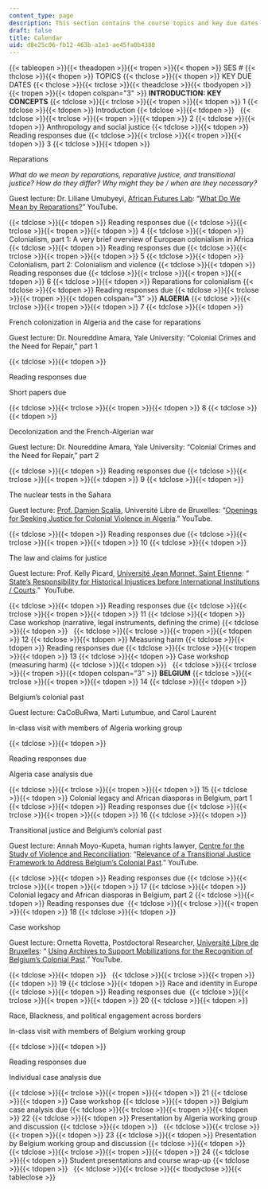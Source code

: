 ```yaml
---
content_type: page
description: This section contains the course topics and key due dates
draft: false
title: Calendar
uid: d8e25c06-fb12-463b-a1e3-ae45fa0b4380
---
```

{{< tableopen >}}{{< theadopen >}}{{< tropen >}}{{< thopen >}}
SES #
{{< thclose >}}{{< thopen >}}
TOPICS
{{< thclose >}}{{< thopen >}}
KEY DUE DATES
{{< thclose >}}{{< trclose >}}{{< theadclose >}}{{< tbodyopen >}}{{< tropen >}}{{< tdopen colspan="3" >}}
**INTRODUCTION: KEY CONCEPTS**
{{< tdclose >}}{{< trclose >}}{{< tropen >}}{{< tdopen >}}
1
{{< tdclose >}}{{< tdopen >}}
Introduction
{{< tdclose >}}{{< tdopen >}}
 
{{< tdclose >}}{{< trclose >}}{{< tropen >}}{{< tdopen >}}
2
{{< tdclose >}}{{< tdopen >}}
Anthropology and social justice
{{< tdclose >}}{{< tdopen >}}
Reading responses due
{{< tdclose >}}{{< trclose >}}{{< tropen >}}{{< tdopen >}}
3
{{< tdclose >}}{{< tdopen >}}

Reparations

*What do we mean by reparations, reparative justice, and transitional justice? How do they differ? Why might they be / when are they necessary?*

Guest lecture: Dr. Liliane Umubyeyi, [African Futures Lab](https://africanfutures.mit.edu/): “[What Do We Mean by Reparations?](https://www.youtube.com/watch?v=2feI17qlPOQ)” YouTube.

{{< tdclose >}}{{< tdopen >}}
Reading responses due
{{< tdclose >}}{{< trclose >}}{{< tropen >}}{{< tdopen >}}
4
{{< tdclose >}}{{< tdopen >}}
Colonialism, part 1: A very brief overview of European colonialism in Africa
{{< tdclose >}}{{< tdopen >}}
Reading responses due
{{< tdclose >}}{{< trclose >}}{{< tropen >}}{{< tdopen >}}
5
{{< tdclose >}}{{< tdopen >}}
Colonialism, part 2: Colonialism and violence
{{< tdclose >}}{{< tdopen >}}
Reading responses due
{{< tdclose >}}{{< trclose >}}{{< tropen >}}{{< tdopen >}}
6
{{< tdclose >}}{{< tdopen >}}
Reparations for colonialism
{{< tdclose >}}{{< tdopen >}}
Reading responses due
{{< tdclose >}}{{< trclose >}}{{< tropen >}}{{< tdopen colspan="3" >}}
**ALGERIA**
{{< tdclose >}}{{< trclose >}}{{< tropen >}}{{< tdopen >}}
7
{{< tdclose >}}{{< tdopen >}}

French colonization in Algeria and the case for reparations

Guest lecture: Dr. Noureddine Amara, Yale University: “Colonial Crimes and the Need for Repair,” part 1

{{< tdclose >}}{{< tdopen >}}

Reading responses due

Short papers due

{{< tdclose >}}{{< trclose >}}{{< tropen >}}{{< tdopen >}}
8
{{< tdclose >}}{{< tdopen >}}

Decolonization and the French-Algerian war

Guest lecture: Dr. Noureddine Amara, Yale University: “Colonial Crimes and the Need for Repair,” part 2

{{< tdclose >}}{{< tdopen >}}
Reading responses due
{{< tdclose >}}{{< trclose >}}{{< tropen >}}{{< tdopen >}}
9
{{< tdclose >}}{{< tdopen >}}

The nuclear tests in the Sahara

Guest lecture: [Prof. Damien Scalia](https://www.geneva-academy.ch/masters/master-in-transitional-justice/faculty/profile/245-damien-scalia), Université Libre de Bruxelles: “[Openings for Seeking Justice for Colonial Violence in Algeria](https://www.youtube.com/watch?v=2LbzSIwFtXw&t=1s).” YouTube.

{{< tdclose >}}{{< tdopen >}}
Reading responses due
{{< tdclose >}}{{< trclose >}}{{< tropen >}}{{< tdopen >}}
10
{{< tdclose >}}{{< tdopen >}}

The law and claims for justice

Guest lecture: Prof. Kelly Picard, [Université Jean Monnet, Saint Etienne](https://www.univ-st-etienne.fr/fr/index.html): “ [State’s Responsibility for Historical Injustices before International Institutions / Courts](https://www.youtube.com/watch?v=fdZ7IFpSo_k).”  YouTube.

{{< tdclose >}}{{< tdopen >}}
Reading responses due
{{< tdclose >}}{{< trclose >}}{{< tropen >}}{{< tdopen >}}
11
{{< tdclose >}}{{< tdopen >}}
Case workshop (narrative, legal instruments, defining the crime)
{{< tdclose >}}{{< tdopen >}}
 
{{< tdclose >}}{{< trclose >}}{{< tropen >}}{{< tdopen >}}
12
{{< tdclose >}}{{< tdopen >}}
Measuring harm
{{< tdclose >}}{{< tdopen >}}
Reading responses due
{{< tdclose >}}{{< trclose >}}{{< tropen >}}{{< tdopen >}}
13
{{< tdclose >}}{{< tdopen >}}
Case workshop (measuring harm)
{{< tdclose >}}{{< tdopen >}}
 
{{< tdclose >}}{{< trclose >}}{{< tropen >}}{{< tdopen colspan="3" >}}
**BELGIUM**
{{< tdclose >}}{{< trclose >}}{{< tropen >}}{{< tdopen >}}
14
{{< tdclose >}}{{< tdopen >}}

Belgium’s colonial past

Guest lecture: CaCoBuRwa, Marti Lutumbue, and Carol Laurent

In-class visit with members of Algeria working group

{{< tdclose >}}{{< tdopen >}}

Reading responses due

Algeria case analysis due

{{< tdclose >}}{{< trclose >}}{{< tropen >}}{{< tdopen >}}
15
{{< tdclose >}}{{< tdopen >}}
Colonial legacy and African diasporas in Belgium, part 1
{{< tdclose >}}{{< tdopen >}}
Reading responses due
{{< tdclose >}}{{< trclose >}}{{< tropen >}}{{< tdopen >}}
16
{{< tdclose >}}{{< tdopen >}}

Transitional justice and Belgium’s colonial past

Guest lecture: Annah Moyo-Kupeta, human rights lawyer, [Centre for the Study of Violence and Reconciliation](https://www.csvr.org.za/): “[Relevance of a Transitional Justice Framework to Address Belgium’s Colonial Past](https://www.youtube.com/watch?v=X9xv3ISHN7M).” YouTube.

{{< tdclose >}}{{< tdopen >}}
Reading responses due
{{< tdclose >}}{{< trclose >}}{{< tropen >}}{{< tdopen >}}
17
{{< tdclose >}}{{< tdopen >}}
Colonial legacy and African diasporas in Belgium, part 2
{{< tdclose >}}{{< tdopen >}}
Reading responses due 
{{< tdclose >}}{{< trclose >}}{{< tropen >}}{{< tdopen >}}
18
{{< tdclose >}}{{< tdopen >}}

Case workshop

Guest lecture: Ornetta Rovetta, Postdoctoral Researcher, [Université Libre de Bruxelles](https://www.ulb.be/en): “ [Using Archives to Support Mobilizations for the Recognition of Belgium’s Colonial Past](https://www.youtube.com/watch?v=ml4vCR0_4io).” YouTube.

{{< tdclose >}}{{< tdopen >}}
 
{{< tdclose >}}{{< trclose >}}{{< tropen >}}{{< tdopen >}}
19
{{< tdclose >}}{{< tdopen >}}
Race and identity in Europe
{{< tdclose >}}{{< tdopen >}}
Reading responses due 
{{< tdclose >}}{{< trclose >}}{{< tropen >}}{{< tdopen >}}
20
{{< tdclose >}}{{< tdopen >}}

Race, Blackness, and political engagement across borders

In-class visit with members of Belgium working group

{{< tdclose >}}{{< tdopen >}}

Reading responses due

Individual case analysis due 

{{< tdclose >}}{{< trclose >}}{{< tropen >}}{{< tdopen >}}
21
{{< tdclose >}}{{< tdopen >}}
Case workshop
{{< tdclose >}}{{< tdopen >}}
Belgium case analysis due
{{< tdclose >}}{{< trclose >}}{{< tropen >}}{{< tdopen >}}
22
{{< tdclose >}}{{< tdopen >}}
Presentation by Algeria working group and discussion
{{< tdclose >}}{{< tdopen >}}
 
{{< tdclose >}}{{< trclose >}}{{< tropen >}}{{< tdopen >}}
23
{{< tdclose >}}{{< tdopen >}}
Presentation by Belgium working group and discussion
{{< tdclose >}}{{< tdopen >}}
 
{{< tdclose >}}{{< trclose >}}{{< tropen >}}{{< tdopen >}}
24
{{< tdclose >}}{{< tdopen >}}
Student presentations and course wrap-up
{{< tdclose >}}{{< tdopen >}}
 
{{< tdclose >}}{{< trclose >}}{{< tbodyclose >}}{{< tableclose >}}